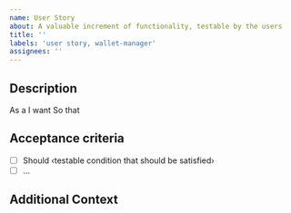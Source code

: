 ```yaml
---
name: User Story
about: A valuable increment of functionality, testable by the users
title: ''
labels: 'user story, wallet-manager'
assignees: ''
---
```


## Description

As a <persona or stakeholder type>
I want <some software feature>
So that <some business value>

## Acceptance criteria

- [ ] Should ‹testable condition that should be satisfied›
- [ ] …

## Additional Context
